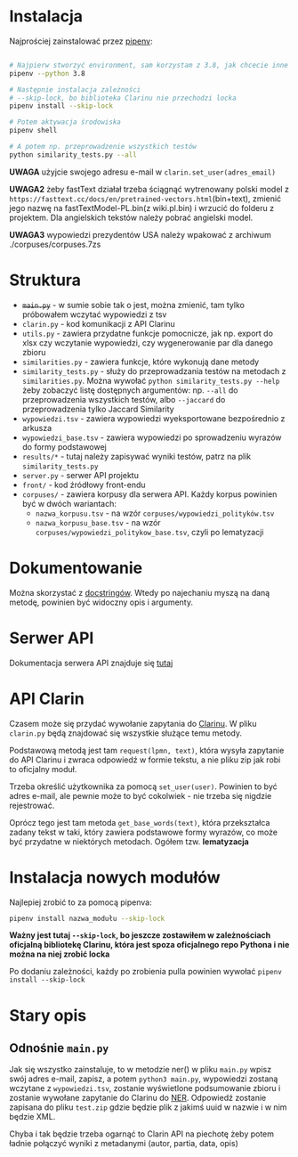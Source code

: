 # Instalacja
Najprościej zainstalować przez [pipenv](https://github.com/pypa/pipenv):
``` bash

# Najpierw stworzyć environment, sam korzystam z 3.8, jak chcecie inne to trzeba zmienić wersję w Pipfile, bo będzie krzyczał
pipenv --python 3.8

# Następnie instalacja zależności
# --skip-lock, bo biblioteka Clarinu nie przechodzi locka
pipenv install --skip-lock

# Potem aktywacja środowiska
pipenv shell

# A potem np. przeprowadzenie wszystkich testów
python similarity_tests.py --all
```

**UWAGA** użyjcie swojego adresu e-mail w ``clarin.set_user(adres_email)``

**UWAGA2** żeby fastText działał trzeba ściągnąć wytrenowany polski model z `https://fasttext.cc/docs/en/pretrained-vectors.html`(bin+text), zmienić jego nazwę na fastTextModel-PL.bin(z wiki.pl.bin) i wrzucić do folderu z projektem. Dla angielskich tekstów należy pobrać angielski model.

**UWAGA3** wypowiedzi prezydentów USA należy wpakować z archiwum ./corpuses/corpuses.7zs
# Struktura
* ~~``main.py``~~ - w sumie sobie tak o jest, można zmienić, tam tylko próbowałem wczytać wypowiedzi z tsv
* ``clarin.py`` - kod komunikacji z API Clarinu
* ``utils.py`` - zawiera przydatne funkcje pomocnicze, jak np. export do xlsx czy wczytanie wypowiedzi, czy wygenerowanie par dla danego zbioru
* ``similarities.py`` - zawiera funkcje, które wykonują dane metody
* ``similarity_tests.py`` - służy do przeprowadzania testów na metodach z ``similarities.py``. Można wywołać ``python similarity_tests.py --help`` żeby zobaczyć listę dostępnych argumentów: np. ``--all`` do przeprowadzenia wszystkich testów, albo ``--jaccard`` do przeprowadzenia tylko Jaccard Similarity
* ``wypowiedzi.tsv`` - zawiera wypowiedzi wyeksportowane bezpośrednio z arkusza
* ``wypowiedzi_base.tsv`` - zawiera wypowiedzi po sprowadzeniu wyrazów do formy podstawowej
* ``results/*`` - tutaj należy zapisywać wyniki testów, patrz na plik ``similarity_tests.py``
* ``server.py`` - serwer API projektu
* ``front/`` - kod źródłowy front-endu
* ``corpuses/`` - zawiera korpusy dla serwera API. Każdy korpus powinien być w dwóch wariantach:
  * ``nazwa_korpusu.tsv`` - na wzór ``corpuses/wypowiedzi_polityków.tsv``
  * ``nazwa_korpusu_base.tsv`` - na wzór ``corpuses/wypowiedzi_politykow_base.tsv``, czyli po lematyzacji

# Dokumentowanie
Można skorzystać z [docstringów](https://www.python.org/dev/peps/pep-0257/). Wtedy po najechaniu myszą na daną metodę, powinien być widoczny opis i argumenty.

# Serwer API
Dokumentacja serwera API znajduje się [tutaj](./API.md)

# API Clarin
Czasem może się przydać wywołanie zapytania do [Clarinu](https://wiki.clarin-pl.eu/pl/nlpws/query).
W pliku ``clarin.py`` będą znajdować się wszystkie służące temu metody.

Podstawową metodą jest tam ``request(lpmn, text)``, która wysyła zapytanie do API Clarinu i zwraca odpowiedź w formie tekstu, a nie pliku zip jak robi to oficjalny moduł.

Trzeba określić użytkownika za pomocą ``set_user(user)``. Powinien to być adres e-mail, ale pewnie może to być cokolwiek - nie trzeba się nigdzie rejestrować.

Oprócz tego jest tam metoda ``get_base_words(text)``, która przekształca zadany tekst w taki, który zawiera podstawowe formy wyrazów, co może być przydatne w niektórych metodach. Ogółem tzw. **lematyzacja**

# Instalacja nowych modułów
Najlepiej zrobić to za pomocą pipenva:
``` bash
pipenv install nazwa_modułu --skip-lock
```
**Ważny jest tutaj ``--skip-lock``, bo jeszcze zostawiłem w zależnościach oficjalną bibliotekę Clarinu, która jest spoza oficjalnego repo Pythona i nie można na niej zrobić locka**

Po dodaniu zależności, każdy po zrobienia pulla powinien wywołać ``pipenv install --skip-lock``
# Stary opis
## Odnośnie ``main.py``
Jak się wszystko zainstaluje, to w metodzie ner() w pliku ``main.py`` wpisz swój adres e-mail, zapisz, a potem ``python3 main.py``, wypowiedzi zostaną wczytane z ``wypowiedzi.tsv``, zostanie wyświetlone podsumowanie
zbioru i zostanie wywołane zapytanie do Clarinu do [NER](https://ws.clarin-pl.eu/ner.shtml). Odpowiedź zostanie zapisana do pliku ``test.zip`` gdzie będzie plik z jakimś uuid w nazwie i w nim będzie XML.

Chyba i tak będzie trzeba ogarnąć to Clarin API na piechotę żeby potem ładnie połączyć wyniki z metadanymi (autor, partia, data, opis)